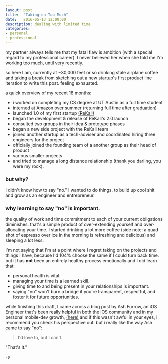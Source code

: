 ```yaml
---
layout: post
title:  "Taking on Too Much"
date:   2016-05-13 12:00:00
description: dealing with limited time
categories:
- personal
- professional
---
```


my partner always tells me that my fatal flaw is ambition (with a special regard to my professional career). I never believed her when she told me I'm working too much, until very recently. 

so here I am, currently at ~30,000 feet or so drinking stale airplane coffee and taking a break from sketching out a new startup's first product line iteration to write this post. feeling exhausted. 

a quick overview of my recent 18 months:

- i worked on completing my CS degree at UT Austin as a full time student
- interned at Amazon over summer (returning full time after graduation)
- launched 1.0 of my first startup [(ReKall)][rk]
- began the development & release of ReKall's 2.0 launch
- consulted two groups in their idea & prototype phases
- began a new side project with the ReKall team
- joined another startup as a tech-adviser and coordinated hiring three engineers for the project
- officially joined the founding team of a another group as their head of product
- various smaller projects
- and tried to manage a long distance relationship (thank you darling, you were my rock). 

### but why?

I didn't know how to say "no." I wanted to do things. to build up cool shit and grow as an engineer and entrepreneur. 

### why learning to say "no" is important. 

the quality of work and time commitment to each of your current obligations diminishes. that's a simple product of over-extending yourself and over-allocating your time. I started drinking a lot more coffee (side note: a quad shot of espresso over ice in the morning is refreshing and delicious) and sleeping a lot less. 

I'm not saying that I'm at a point where I regret taking on the projects and things I have, because I'd 104% choose the same if I could turn back time. but it has **not** been an entirely healthy process emotionally and I did learn that:

- personal health is vital. 
- managing your time is a learned skill. 
- giving time to and being present in your relationships is important. 
- saying "no" won't burn a bridge if you're transparent, respectful, and foster it for future opportunities. 

while finishing this draft, I came across a blog post by Ash Furrow, an iOS Engineer that's been really helpful in both the iOS community and in my personal mobile-dev growth, [(here)][ashblag] and if this wasn't awful in your eyes, i recommend you check his perspective out. but i really like the way Ash came to say "no":

> I'd love to, but I can't.

"That's it."

-s

[rk]: http://srogers.net/rekall/
[ashblag]: https://ashfurrow.com/blog/just-say-no/
